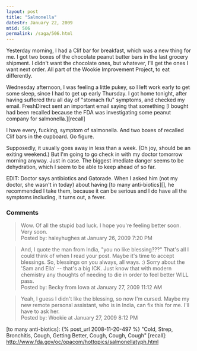 ```yaml
---
layout: post
title: "Salmonella"
datestr: January 22, 2009
mtid: 506
permalink: /saga/506.html
---
```


Yesterday morning, I had a Clif bar for breakfast, which was a new thing for me.
I got two boxes of the chocolate peanut butter bars in the last grocery shipment.
I didn't want the chocolate ones, but whatever, I'll get the ones I want next order.
All part of the Wookie Improvement Project, to eat differently.

Wednesday afternoon, I was feeling a little pukey, so I left work early to get some
sleep, since I had to get up early Thursday.  I got home tonight, after having
suffered thru all day of "stomach flu" symptoms, and checked my email.  FreshDirect
sent an important email saying that something
[I bought
had been recalled because the FDA was investigating some peanut company for
salmonella.][recall]

I have every, fucking, symptom of salmonella.  And two boxes of recalled Clif
bars in the cupboard.  Go figure.

Supposedly, it usually goes away in less than a week.  (Oh joy, should be an
exiting weekend.)  But I'm going to go check in with my doctor tomorrow morning
anyway.  Just in case.  The biggest imediate danger seems to be dehydration,
which I seem to be able to keep ahead of so far.

EDIT: Doctor says antibiotics and Gatorade.  When I asked him (not my doctor,
she wasn't in today) about having
[to many anti-biotics][], he recommended
I take them, because it can be serious and I do have all the symptoms including,
it turns out, a fever.

### Comments

<blockquote>
Wow. Of all the stupid bad luck. I hope you're feeling better soon. Very soon.
<div class="comment-meta">Posted by: haleyhughes at January 26, 2009  7:20 PM</div> </blockquote>

<blockquote>
And, I quote the man from India, "you no like blessing???" That's all I could think of
when I read your post.  Maybe it's time to accept blessings.  So, blessings on you
always, all ways.  :)  Sorry about the 'Sam and Ella' -- that's a big ICK.  Just know
that with modern chemistry any thoughts of needing to die in order to feel better
WILL pass.
<div class="comment-meta">Posted by: Becky from Iowa at January 27, 2009 11:12 AM</div> </blockquote>

<blockquote>
Yeah, I guess I didn't like the blessing, so now I'm cursed.  Maybe my new remote personal assistant, who is in India, can fix this for me.  I'll have to ask her.
<div class="comment-meta">Posted by: Wookie at January 27, 2009  8:12 PM</div> </blockquote>

[to many anti-biotics]: {% post_url 2008-11-20-497 %} "Cold, Strep, Bronchitis, Cough, Getting Better, Cough, Cough, Cough"
[recall]:  http://www.fda.gov/oc/opacom/hottopics/salmonellatyph.html